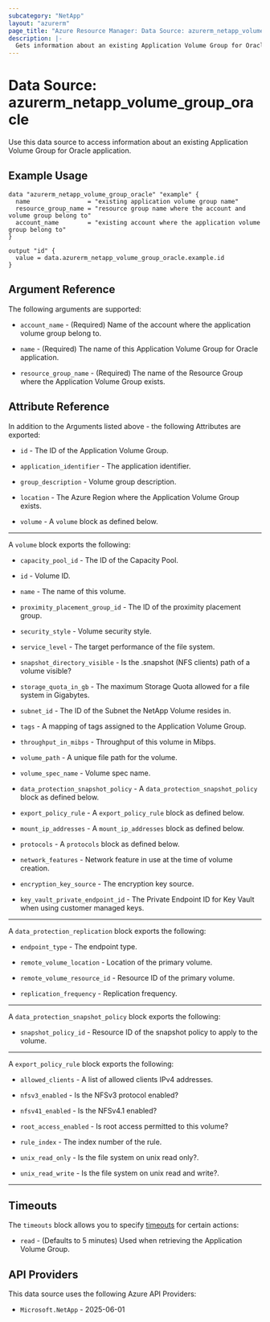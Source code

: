 ```yaml
---
subcategory: "NetApp"
layout: "azurerm"
page_title: "Azure Resource Manager: Data Source: azurerm_netapp_volume_group_oracle"
description: |-
  Gets information about an existing Application Volume Group for Oracle application.
---
```


# Data Source: azurerm_netapp_volume_group_oracle

Use this data source to access information about an existing Application Volume Group for Oracle application.

## Example Usage

```hcl
data "azurerm_netapp_volume_group_oracle" "example" {
  name                = "existing application volume group name"
  resource_group_name = "resource group name where the account and volume group belong to"
  account_name        = "existing account where the application volume group belong to"
}

output "id" {
  value = data.azurerm_netapp_volume_group_oracle.example.id
}
```

## Argument Reference

The following arguments are supported:

* `account_name` - (Required) Name of the account where the application volume group belong to.

* `name` - (Required) The name of this Application Volume Group for Oracle application.

* `resource_group_name` - (Required) The name of the Resource Group where the Application Volume Group exists.

## Attribute Reference

In addition to the Arguments listed above - the following Attributes are exported: 

* `id` - The ID of the Application Volume Group.

* `application_identifier` - The application identifier.

* `group_description` - Volume group description.

* `location` - The Azure Region where the Application Volume Group exists.

* `volume` - A `volume` block as defined below.

---

A `volume` block exports the following:

* `capacity_pool_id` - The ID of the Capacity Pool.

* `id` - Volume ID.

* `name` - The name of this volume.

* `proximity_placement_group_id` - The ID of the proximity placement group.

* `security_style` - Volume security style.

* `service_level` - The target performance of the file system.

* `snapshot_directory_visible` - Is the .snapshot (NFS clients) path of a volume visible?

* `storage_quota_in_gb` - The maximum Storage Quota allowed for a file system in Gigabytes.

* `subnet_id` - The ID of the Subnet the NetApp Volume resides in.

* `tags` - A mapping of tags assigned to the Application Volume Group.

* `throughput_in_mibps` - Throughput of this volume in Mibps.

* `volume_path` - A unique file path for the volume.

* `volume_spec_name` - Volume spec name.

* `data_protection_snapshot_policy` - A `data_protection_snapshot_policy` block as defined below.

* `export_policy_rule` - A `export_policy_rule` block as defined below.

* `mount_ip_addresses` - A `mount_ip_addresses` block as defined below.

* `protocols` - A `protocols` block as defined below.

* `network_features` - Network feature in use at the time of volume creation.

* `encryption_key_source` - The encryption key source.

* `key_vault_private_endpoint_id` - The Private Endpoint ID for Key Vault when using customer managed keys.

---

A `data_protection_replication` block exports the following:

* `endpoint_type` - The endpoint type.

* `remote_volume_location` - Location of the primary volume.

* `remote_volume_resource_id` - Resource ID of the primary volume.

* `replication_frequency` - Replication frequency.

---

A `data_protection_snapshot_policy` block exports the following:

* `snapshot_policy_id` - Resource ID of the snapshot policy to apply to the volume.

---

A `export_policy_rule` block exports the following:

* `allowed_clients` - A list of allowed clients IPv4 addresses.

* `nfsv3_enabled` - Is the NFSv3 protocol enabled?

* `nfsv41_enabled` - Is the NFSv4.1 enabled?

* `root_access_enabled` - Is root access permitted to this volume?

* `rule_index` - The index number of the rule.

* `unix_read_only` - Is the file system on unix read only?.

* `unix_read_write` - Is the file system on unix read and write?.

---



## Timeouts

The `timeouts` block allows you to specify [timeouts](https://developer.hashicorp.com/terraform/language/resources/configure#define-operation-timeouts) for certain actions:

* `read` - (Defaults to 5 minutes) Used when retrieving the Application Volume Group.

## API Providers
<!-- This section is generated, changes will be overwritten -->
This data source uses the following Azure API Providers:

* `Microsoft.NetApp` - 2025-06-01
